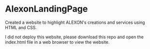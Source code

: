 # AlexonLandingPage

Created a website to highlight ALEXON's creations and services using HTML and CSS.

I did not deploy this website, please download this repo and open the index.html file in a web browser to view the website.
